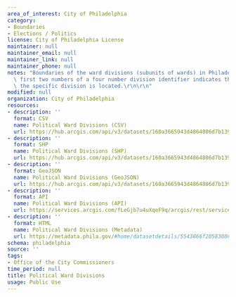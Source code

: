 ```yaml
---
area_of_interest: City of Philadelphia
category:
- Boundaries
- Elections / Politics
license: City of Philadelphia License
maintainer: null
maintainer_email: null
maintainer_link: null
maintainer_phone: null
notes: "Boundaries of the ward divisions (subunits of wards) in Philadelphia. The\
  \ first two numbers of a four number division identifier indicates the ward in which\
  \ the specific division is located.\r\n\r\n"
modified: null
organization: City of Philadelphia
resources:
- description: ''
  format: CSV
  name: Political Ward Divisions (CSV)
  url: https://hub.arcgis.com/api/v3/datasets/160a3665943d4864806d7b1399029a04_0/downloads/data?format=csv&spatialRefId=3857&where=1%3D1
- description: ''
  format: SHP
  name: Political Ward Divisions (SHP)
  url: https://hub.arcgis.com/api/v3/datasets/160a3665943d4864806d7b1399029a04_0/downloads/data?format=shp&spatialRefId=3857&where=1%3D1
- description: ''
  format: GeoJSON
  name: Political Ward Divisions (GeoJSON)
  url: https://hub.arcgis.com/api/v3/datasets/160a3665943d4864806d7b1399029a04_0/downloads/data?format=geojson&spatialRefId=4326&where=1%3D1
- description: ''
  format: API
  name: Political Ward Divisions (API)
  url: https://services.arcgis.com/fLeGjb7u4uXqeF9q/arcgis/rest/services/Political_Wards/FeatureServer/0/query?outFields=*&where=1%3D1
- description: ''
  format: HTML
  name: Political Ward Divisions (Metadata)
  url: https://metadata.phila.gov/#home/datasetdetails/5543866f20583086178c4f25/representationdetails/55438ab79b989a05172d0d5c/
schema: philadelphia
source: ''
tags:
- Office of the City Commissioners
time_period: null
title: Political Ward Divisions
usage: Public Use
---
```

